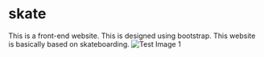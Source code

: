 # skate
This is a front-end website.
This is designed using bootstrap.
This website is basically based on skateboarding.
![Test Image 1](stunt-5.jpg)
